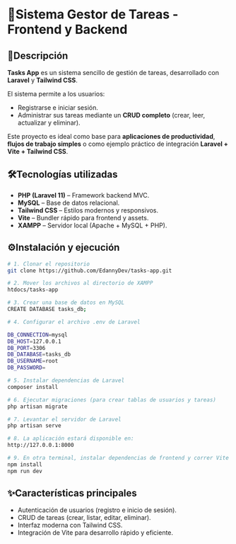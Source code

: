 # 🚀Sistema Gestor de Tareas - Frontend y Backend  

## 📌Descripción  
**Tasks App** es un sistema sencillo de gestión de tareas, desarrollado con **Laravel** y **Tailwind CSS**.  

El sistema permite a los usuarios:  
- Registrarse e iniciar sesión.  
- Administrar sus tareas mediante un **CRUD completo** (crear, leer, actualizar y eliminar).  

Este proyecto es ideal como base para **aplicaciones de productividad**, **flujos de trabajo simples** o como ejemplo práctico de integración **Laravel + Vite + Tailwind CSS**.  

## 🛠️Tecnologías utilizadas  
- **PHP (Laravel 11)** – Framework backend MVC.  
- **MySQL** – Base de datos relacional.  
- **Tailwind CSS** – Estilos modernos y responsivos.  
- **Vite** – Bundler rápido para frontend y assets.  
- **XAMPP** – Servidor local (Apache + MySQL + PHP).  

## ⚙️Instalación y ejecución  

```bash
# 1. Clonar el repositorio
git clone https://github.com/EdannyDev/tasks-app.git

# 2. Mover los archivos al directorio de XAMPP
htdocs/tasks-app

# 3. Crear una base de datos en MySQL
CREATE DATABASE tasks_db;

# 4. Configurar el archivo .env de Laravel

DB_CONNECTION=mysql
DB_HOST=127.0.0.1
DB_PORT=3306
DB_DATABASE=tasks_db
DB_USERNAME=root
DB_PASSWORD=

# 5. Instalar dependencias de Laravel
composer install

# 6. Ejecutar migraciones (para crear tablas de usuarios y tareas)
php artisan migrate

# 7. Levantar el servidor de Laravel
php artisan serve

# 8. La aplicación estará disponible en:
http://127.0.0.1:8000

# 9. En otra terminal, instalar dependencias de frontend y correr Vite
npm install
npm run dev

```

## ✨Características principales
- Autenticación de usuarios (registro e inicio de sesión).
- CRUD de tareas (crear, listar, editar, eliminar).
- Interfaz moderna con Tailwind CSS.
- Integración de Vite para desarrollo rápido y eficiente.
